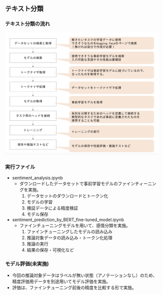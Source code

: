 ## テキスト分類
### テキスト分類の流れ
![Alt text](./image/image.png)

### 実行ファイル
- sentiment_analysis.ipynb
    - ダウンロードしたデータセットで事前学習モデルのファインチィーニングを実施。
        1. データセットのダウンロードとトークン化
        2. モデルの学習
        3. 検証データによる精度検証
        4. モデル保存
- sentiment_prediction_by_BERT_fine-tuned_model.ipynb
    - ファインチューニングモデルを用いて、感情分類を実施。
        1. ファインチューニングしたモデルの読み込み
        2. 推論対象データの読み込み・トークン化処理
        3. 推論の実行
        4. 結果の保存・可視化など

### モデル評価(未実施)
- 今回の推論対象データはラベルが無い状態（アノテーションなし）のため、精度評価用データを別途用いてモデル評価を実施。
- 評価は、ファインチューニング前後の精度を比較する形で実施。
